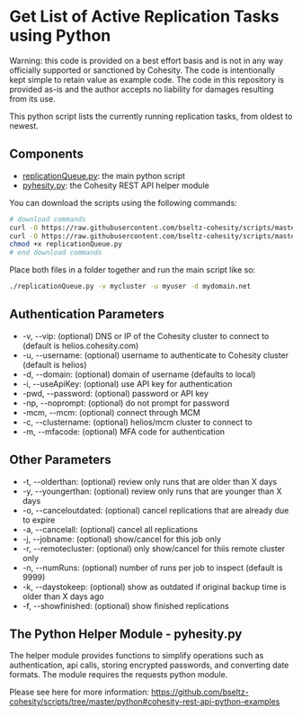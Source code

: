 # Get List of Active Replication Tasks using Python

Warning: this code is provided on a best effort basis and is not in any way officially supported or sanctioned by Cohesity. The code is intentionally kept simple to retain value as example code. The code in this repository is provided as-is and the author accepts no liability for damages resulting from its use.

This python script lists the currently running replication tasks, from oldest to newest.

## Components

* [replicationQueue.py](https://raw.githubusercontent.com/bseltz-cohesity/scripts/master/python/replicationQueue/replicationQueue.py): the main python script
* [pyhesity.py](https://raw.githubusercontent.com/bseltz-cohesity/scripts/master/python/pyhesity/pyhesity.py): the Cohesity REST API helper module

You can download the scripts using the following commands:

```bash
# download commands
curl -O https://raw.githubusercontent.com/bseltz-cohesity/scripts/master/python/replicationQueue/replicationQueue.py
curl -O https://raw.githubusercontent.com/bseltz-cohesity/scripts/master/python/pyhesity.py
chmod +x replicationQueue.py
# end download commands
```

Place both files in a folder together and run the main script like so:

```bash
./replicationQueue.py -v mycluster -u myuser -d mydomain.net
```

## Authentication Parameters

* -v, --vip: (optional) DNS or IP of the Cohesity cluster to connect to (default is helios.cohesity.com)
* -u, --username: (optional) username to authenticate to Cohesity cluster (default is helios)
* -d, --domain: (optional) domain of username (defaults to local)
* -i, --useApiKey: (optional) use API key for authentication
* -pwd, --password: (optional) password or API key
* -np, --noprompt: (optional) do not prompt for password
* -mcm, --mcm: (optional) connect through MCM
* -c, --clustername: (optional) helios/mcm cluster to connect to
* -m, --mfacode: (optional) MFA code for authentication

## Other Parameters

* -t, --olderthan: (optional) review only runs that are older than X days
* -y, --youngerthan: (optional) review only runs that are younger than X days
* -o, --canceloutdated: (optional) cancel replications that are already due to expire
* -a, --cancelall: (optional) cancel all replications
* -j, --jobname: (optional) show/cancel for this job only
* -r, --remotecluster: (optional) only show/cancel for thiis remote cluster only
* -n, --numRuns: (optional) number of runs per job to inspect (default is 9999)
* -k, --daystokeep: (optional) show as outdated if original backup time is older than X days ago
* -f, --showfinished: (optional) show finished replications

## The Python Helper Module - pyhesity.py

The helper module provides functions to simplify operations such as authentication, api calls, storing encrypted passwords, and converting date formats. The module requires the requests python module.

Please see here for more information: <https://github.com/bseltz-cohesity/scripts/tree/master/python#cohesity-rest-api-python-examples>
